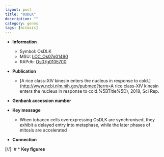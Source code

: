 ```yaml
---
layout: post
title: "OsDLK"
description: ""
category: genes
tags: [mitosis]
---
```


* **Information**  
    + Symbol: OsDLK  
    + MSU: [LOC_Os07g01490](http://rice.plantbiology.msu.edu/cgi-bin/ORF_infopage.cgi?orf=LOC_Os07g01490)  
    + RAPdb: [Os07g0105700](http://rapdb.dna.affrc.go.jp/viewer/gbrowse_details/irgsp1?name=Os07g0105700)  

* **Publication**  
    + [A rice class-XIV kinesin enters the nucleus in response to cold.](http://www.ncbi.nlm.nih.gov/pubmed?term=A rice class-XIV kinesin enters the nucleus in response to cold.%5BTitle%5D), 2018, Sci Rep.

* **Genbank accession number**  

* **Key message**  
    + When tobacco cells overexpressing OsDLK are synchronised, they exhibit a delayed entry into metaphase, while the later phases of mitosis are accelerated

* **Connection**  

[//]: # * **Key figures**  


